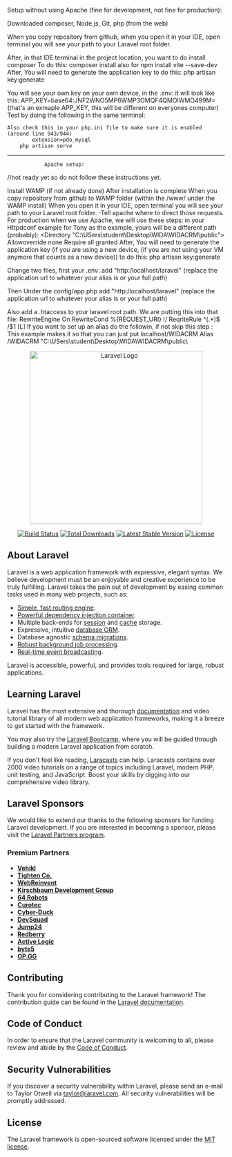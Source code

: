<p>
Setup without using Apache (fine for development, not fine for production): 


Downloaded composer, Node.js, Git, php (from the web)

When you copy repository from github, when you open it in your IDE, open terminal you will see your path to your Laravel root folder. 

After, in that IDE terminal in the project location, you want to do install composer 
	To do this: 
		composer install 
 also for npm install vite --save-dev
After, You will need to generate the application key 
	to do this: 
		php artisan key:generate

You will see your own key on your own device, in the .env: 
	it will look like this: 
		APP_KEY=base64:JNF2WNO5MP6WMP3OMQF4QMOIWMO499M=
			(that's an exmaple APP_KEY, this will be different on everyones computer)
	Test by doing the following in the same terminal: 

	Also check this in your php.ini file to make sure it is enabled (around line 943/944) 
			extension=pdo_mysql
		php artisan serve



---------------------------------------------------------------------------------------------------------------------------------------

				Apache setup: 
//not ready yet so do not follow these instructions yet.

Install WAMP (if not already done)
After installation is complete
When you copy repository from github to WAMP folder (within the /www/ under the WAMP install)
When you open it in your IDE, open terminal you will see your path to your Laravel root folder. 
	-Tell apache where to direct those requests. 
		For production when we use Apache, we will use these steps: 
	in your Httpdconf example for Tony as the example, yours will be a different path (probably):
		<Directory "C:\USers\student\Desktop\WIDA\WIDACRM\public\">
			Allowoverride none
			Require all granted
		</Directory>
After, You will need to generate the application key (if you are using a new device, (if you are not using your VM anymore that counts as a new device)) 
	to do this: 
		php artisan key:generate 
	
	
Change two files, first your .env: 
	add "http:/localhost/laravel"  (replace the application url to whatever your alias is or your full path)

Then Under the config/app.php 
	add "http:/localhost/laravel" (replace the application url to whatever your alias is or your full path)

Also add a .htaccess to your laravel root path. 
	We are putting this into that file: 
		<IfModule mod_rewrite.c>
		RewriteEngine On
		RewriteCond %{REQUEST_URI} !/
		ReqriteRule ^(.*)$ /$1 [L]
		</IfModule>
If you want to set up an alias do the followin, if not skip this step : 
				This example makes it so that you can just put localhost/WIDACRM
	Alias /WIDACRM "C:\USers\student\Desktop\WIDA\WIDACRM\public\
	



</p>


<p align="center"><a href="https://laravel.com" target="_blank"><img src="https://raw.githubusercontent.com/laravel/art/master/logo-lockup/5%20SVG/2%20CMYK/1%20Full%20Color/laravel-logolockup-cmyk-red.svg" width="400" alt="Laravel Logo"></a></p>

<p align="center">
<a href="https://github.com/laravel/framework/actions"><img src="https://github.com/laravel/framework/workflows/tests/badge.svg" alt="Build Status"></a>
<a href="https://packagist.org/packages/laravel/framework"><img src="https://img.shields.io/packagist/dt/laravel/framework" alt="Total Downloads"></a>
<a href="https://packagist.org/packages/laravel/framework"><img src="https://img.shields.io/packagist/v/laravel/framework" alt="Latest Stable Version"></a>
<a href="https://packagist.org/packages/laravel/framework"><img src="https://img.shields.io/packagist/l/laravel/framework" alt="License"></a>
</p>

## About Laravel

Laravel is a web application framework with expressive, elegant syntax. We believe development must be an enjoyable and creative experience to be truly fulfilling. Laravel takes the pain out of development by easing common tasks used in many web projects, such as:

- [Simple, fast routing engine](https://laravel.com/docs/routing).
- [Powerful dependency injection container](https://laravel.com/docs/container).
- Multiple back-ends for [session](https://laravel.com/docs/session) and [cache](https://laravel.com/docs/cache) storage.
- Expressive, intuitive [database ORM](https://laravel.com/docs/eloquent).
- Database agnostic [schema migrations](https://laravel.com/docs/migrations).
- [Robust background job processing](https://laravel.com/docs/queues).
- [Real-time event broadcasting](https://laravel.com/docs/broadcasting).

Laravel is accessible, powerful, and provides tools required for large, robust applications.

## Learning Laravel

Laravel has the most extensive and thorough [documentation](https://laravel.com/docs) and video tutorial library of all modern web application frameworks, making it a breeze to get started with the framework.

You may also try the [Laravel Bootcamp](https://bootcamp.laravel.com), where you will be guided through building a modern Laravel application from scratch.

If you don't feel like reading, [Laracasts](https://laracasts.com) can help. Laracasts contains over 2000 video tutorials on a range of topics including Laravel, modern PHP, unit testing, and JavaScript. Boost your skills by digging into our comprehensive video library.

## Laravel Sponsors

We would like to extend our thanks to the following sponsors for funding Laravel development. If you are interested in becoming a sponsor, please visit the [Laravel Partners program](https://partners.laravel.com).

### Premium Partners

- **[Vehikl](https://vehikl.com/)**
- **[Tighten Co.](https://tighten.co)**
- **[WebReinvent](https://webreinvent.com/)**
- **[Kirschbaum Development Group](https://kirschbaumdevelopment.com)**
- **[64 Robots](https://64robots.com)**
- **[Curotec](https://www.curotec.com/services/technologies/laravel/)**
- **[Cyber-Duck](https://cyber-duck.co.uk)**
- **[DevSquad](https://devsquad.com/hire-laravel-developers)**
- **[Jump24](https://jump24.co.uk)**
- **[Redberry](https://redberry.international/laravel/)**
- **[Active Logic](https://activelogic.com)**
- **[byte5](https://byte5.de)**
- **[OP.GG](https://op.gg)**

## Contributing

Thank you for considering contributing to the Laravel framework! The contribution guide can be found in the [Laravel documentation](https://laravel.com/docs/contributions).

## Code of Conduct

In order to ensure that the Laravel community is welcoming to all, please review and abide by the [Code of Conduct](https://laravel.com/docs/contributions#code-of-conduct).

## Security Vulnerabilities

If you discover a security vulnerability within Laravel, please send an e-mail to Taylor Otwell via [taylor@laravel.com](mailto:taylor@laravel.com). All security vulnerabilities will be promptly addressed.

## License

The Laravel framework is open-sourced software licensed under the [MIT license](https://opensource.org/licenses/MIT).
